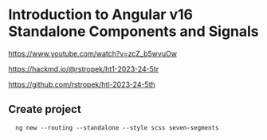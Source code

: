 # Introduction to Angular v16 Standalone Components and Signals

https://www.youtube.com/watch?v=zcZ_b5wvuOw

https://hackmd.io/@rstropek/ht1-2023-24-5tr

https://github.com/rstropek/htl-2023-24-5th


## Create project
```
  ng new --routing --standalone --style scss seven-segments
```
